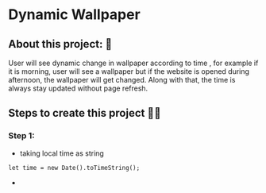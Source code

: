 # Dynamic Wallpaper 

## About this project: 🚀
User will see dynamic change in wallpaper according to time , for example if it is morning, user will see a wallpaper but if the website is opened during afternoon, the wallpaper will get changed. Along with that, the time is always stay updated without page refresh.

## Steps to create this project 👨‍💻

### Step 1:
*  taking local time as string
```
let time = new Date().toTimeString();
```
* 